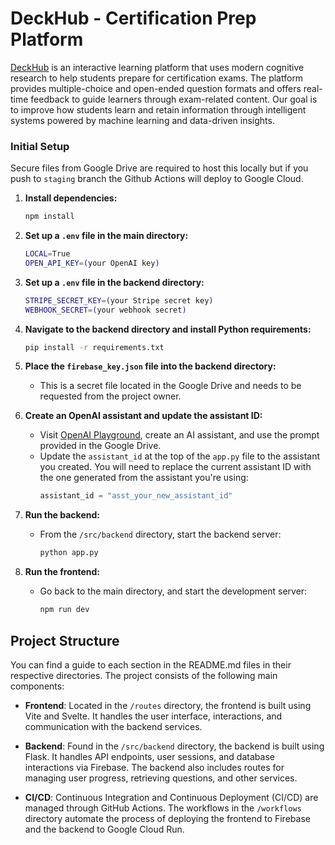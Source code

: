 # DeckHub - Certification Prep Platform

[DeckHub](https://deckhubapp.web.app/) is an interactive learning platform that uses modern cognitive research to help students prepare for certification exams. The platform provides multiple-choice and open-ended question formats and offers real-time feedback to guide learners through exam-related content. Our goal is to improve how students learn and retain information through intelligent systems powered by machine learning and data-driven insights.

### Initial Setup
Secure files from Google Drive are required to host this locally but if you push to `staging` branch the Github Actions will deploy to Google Cloud.

1. **Install dependencies:**
     ```bash
     npm install
     ```

2. **Set up a `.env` file in the main directory:**
     ```bash
     LOCAL=True
     OPEN_API_KEY=(your OpenAI key)
     ```

3. **Set up a `.env` file in the backend directory:**
     ```bash
     STRIPE_SECRET_KEY=(your Stripe secret key)
     WEBHOOK_SECRET=(your webhook secret)
     ```

4. **Navigate to the backend directory and install Python requirements:**
     ```bash
     pip install -r requirements.txt
     ```

5. **Place the `firebase_key.json` file into the backend directory:**
   - This is a secret file located in the Google Drive and needs to be requested from the project owner.

6. **Create an OpenAI assistant and update the assistant ID:**
   - Visit [OpenAI Playground](https://platform.openai.com/playground/), create an AI assistant, and use the prompt provided in the Google Drive.
   - Update the `assistant_id` at the top of the `app.py` file to the assistant you created. You will need to replace the current assistant ID with the one generated from the assistant you're using:
     ```python
     assistant_id = "asst_your_new_assistant_id"
     ```

7. **Run the backend:**
   - From the `/src/backend` directory, start the backend server:
     ```bash
     python app.py
     ```

8. **Run the frontend:**
   - Go back to the main directory, and start the development server:
     ```bash
     npm run dev
     ```

## Project Structure
You can find a guide to each section in the README.md files in their respective directories. The project consists of the following main components:

- **Frontend**: Located in the `/routes` directory, the frontend is built using Vite and Svelte. It handles the user interface, interactions, and communication with the backend services.

- **Backend**: Found in the `/src/backend` directory, the backend is built using Flask. It handles API endpoints, user sessions, and database interactions via Firebase. The backend also includes routes for managing user progress, retrieving questions, and other services.

- **CI/CD**: Continuous Integration and Continuous Deployment (CI/CD) are managed through GitHub Actions. The workflows in the `/workflows` directory automate the process of deploying the frontend to Firebase and the backend to Google Cloud Run.
